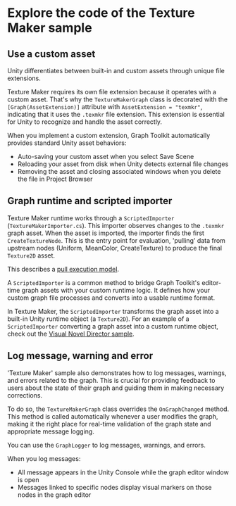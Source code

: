 # Explore the code of the Texture Maker sample

## Use a custom asset

Unity differentiates between built-in and custom assets through unique file extensions.

Texture Maker requires its own file extension because it operates with a custom asset. That's why the `TextureMakerGraph` class is decorated with the `[Graph(AssetExtension)]` attribute with `AssetExtension = "texmkr"`, indicating that it uses the `.texmkr` file extension. This extension is essential for Unity to recognize and handle the asset correctly.

When you implement a custom extension, Graph Toolkit automatically provides standard Unity asset behaviors:

* Auto-saving your custom asset when you select Save Scene
* Reloading your asset from disk when Unity detects external file changes
* Removing the asset and closing associated windows when you delete the file in Project Browser

## Graph runtime and scripted importer

Texture Maker runtime works through a `ScriptedImporter` (`TextureMakerImporter.cs`). This importer observes changes to the `.texmkr` graph asset. When the asset is imported, the importer finds the first `CreateTextureNode`. This is the entry point for evaluation, 'pulling' data from upstream nodes (Uniform, MeanColor, CreateTexture) to produce the final `Texture2D` asset.

This describes a [pull execution model](glossary.md#graph-pull-model).

A `ScriptedImporter` is a common method to bridge Graph Toolkit's editor-time graph assets with your custom runtime logic. It defines how your custom graph file processes and converts into a usable runtime format.

In Texture Maker, the `ScriptedImporter` transforms the graph asset into a built-in Unity runtime object (a `Texture2D`). For an example of a `ScriptedImporter` converting a graph asset into a custom runtime object, check out the [Visual Novel Director sample](visual-novel-director-explore-the-code.md).

## Log message, warning and error

'Texture Maker' sample also demonstrates how to log messages, warnings, and errors related to the graph. This is crucial for providing feedback to users about the state of their graph and guiding them in making necessary corrections.

To do so, the `TextureMakerGraph` class overrides the `OnGraphChanged` method. This method is called automatically whenever a user modifies the graph, making it the right place for real-time validation of the graph state and appropriate message logging.

You can use the `GraphLogger` to log messages, warnings, and errors.

When you log messages:

* All message appears in the Unity Console while the graph editor window is open
* Messages linked to specific nodes display visual markers on those nodes in the graph editor
